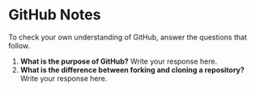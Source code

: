 # GitHub Notes

To check your own understanding of GitHub, answer the questions that follow.

1. **What is the purpose of GitHub?** Write your response here.
1. **What is the difference between forking and cloning a repository?** Write your response here.
